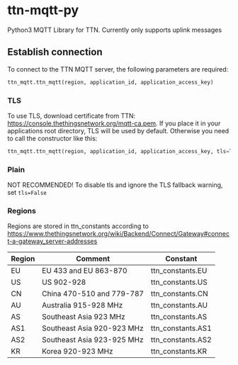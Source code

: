 # ttn-mqtt-py
Python3 MQTT Library for TTN. Currently only supports uplink messages

## Establish connection
To connect to the TTN MQTT server, the following parameters are required:
```python
ttn_mqtt.ttn_mqtt(region, application_id, application_access_key)
```

### TLS
To use TLS, download certificate from TTN: https://console.thethingsnetwork.org/mqtt-ca.pem. If you place it in your applications root directory, TLS will be used by default. Otherwise you need to call the constructor like this:
```python
ttn_mqtt.ttn_mqtt(region, application_id, application_access_key, tls=True, mqtt_ca="mqtt-ca.pem")
```

### Plain
NOT RECOMMENDED! To disable tls and ignore the TLS fallback warning, set ```tls=False```

### Regions
Regions are stored in ttn_constants according to https://www.thethingsnetwork.org/wiki/Backend/Connect/Gateway#connect-a-gateway_server-addresses

|Region|Comment                    |Constant         |
|------|---------------------------|-----------------|
|EU    |EU 433 and EU 863-870      |ttn_constants.EU |
|US    |US 902-928                 |ttn_constants.US |
|CN    |China 470-510 and 779-787  |ttn_constants.CN |
|AU    |Australia 915-928 MHz      |ttn_constants.AU |
|AS    |Southeast Asia 923 MHz     |ttn_constants.AS |
|AS1   |Southeast Asia 920-923 MHz |ttn_constants.AS1|
|AS2   |Southeast Asia 923-925 MHz |ttn_constants.AS2|
|KR    |Korea 920-923 MHz          |ttn_constants.KR |

